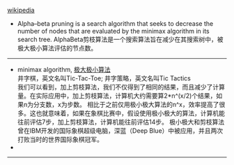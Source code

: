 [wikipedia](https://en.wikipedia.org/wiki/Alpha%E2%80%93beta_pruning)
- Alpha–beta pruning is a search algorithm that seeks to decrease the number of nodes that are evaluated by the minimax algorithm in its search tree. 
AlphaBeta剪枝算法是一个搜索算法旨在减少在其搜索树中，被极大极小算法评估的节点数。
----
- minimax algorithm, [极大极小算法](https://www.zhihu.com/question/27221568)</br>
  井字棋，英文名叫Tic-Tac-Toe; 井字策略，英文名叫Tic Tactics </br>
  我们可以看到，加上剪枝算法，我们不仅得到了相同的结果，而且减少了计算量。在实际应用中，加上剪枝算法，计算机大约需要算2*n^(x/2)个结果，如果n为分支数，x为步数。
  相比于之前仅用极小极大算法的n^x，效率提高了很多。这也就意味着，如果在象棋比赛中，假设使用极小极大的算法，计算机能往前评估7步，加上剪枝算法，计算机能往前评估14步。
  极小极大和剪枝算法曾在IBM开发的国际象棋超级电脑，深蓝（Deep Blue）中被应用，并且两次打败当时的世界国际象棋冠军。
- 
----

